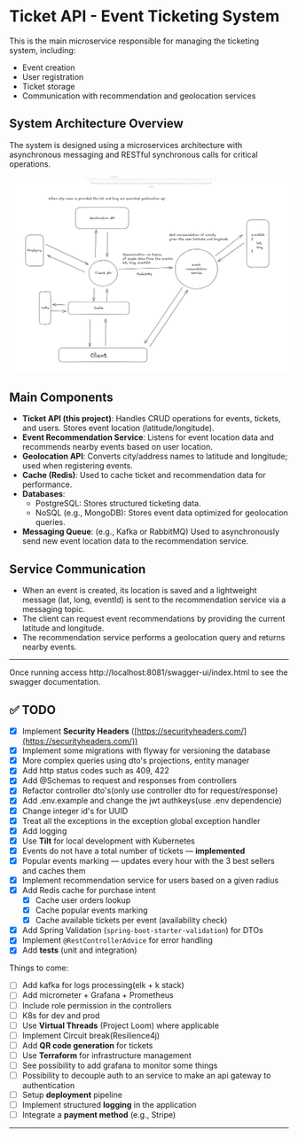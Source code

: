 # Ticket API - Event Ticketing System

This is the main microservice responsible for managing the ticketing system, including:

- Event creation
- User registration
- Ticket storage
- Communication with recommendation and geolocation services

## System Architecture Overview

The system is designed using a microservices architecture with asynchronous messaging and RESTful synchronous calls for critical operations.

![System Architecture](./architeture.png)

## Main Components

- **Ticket API (this project)**: Handles CRUD operations for events, tickets, and users. Stores event location (latitude/longitude).
- **Event Recommendation Service**: Listens for event location data and recommends nearby events based on user location.
- **Geolocation API**: Converts city/address names to latitude and longitude; used when registering events.
- **Cache (Redis)**: Used to cache ticket and recommendation data for performance.
- **Databases**:
    - PostgreSQL: Stores structured ticketing data.
    - NoSQL (e.g., MongoDB): Stores event data optimized for geolocation queries.
- **Messaging Queue**: (e.g., Kafka or RabbitMQ) Used to asynchronously send new event location data to the recommendation service.

## Service Communication

- When an event is created, its location is saved and a lightweight message (lat, long, eventId) is sent to the recommendation service via a messaging topic.
- The client can request event recommendations by providing the current latitude and longitude.
- The recommendation service performs a geolocation query and returns nearby events.

---

Once running access http://localhost:8081/swagger-ui/index.html to see the swagger documentation.

## ✅ TODO

* [x] Implement **Security Headers** ([https://securityheaders.com/](https://securityheaders.com/))
* [x] Implement some migrations with flyway for versioning the database
* [x] More complex queries using dto's projections, entity manager
* [x] Add http status codes such as 409, 422
* [x] Add @Schemas to request and responses from controllers
* [x] Refactor controller dto's(only use controller dto for request/response)
* [x] Add .env.example and change the jwt authkeys(use .env dependencie)
* [x] Change integer id's for UUID
* [x] Treat all the exceptions in the exception global exception handler
* [x] Add logging
* [x] Use **Tilt** for local development with Kubernetes
* [x] Events do not have a total number of tickets — **implemented**
* [x] Popular events marking — updates every hour with the 3 best sellers and caches them
* [x] Implement recommendation service for users based on a given radius
* [x] Add Redis cache for purchase intent
  * [x] Cache user orders lookup
  * [x] Cache popular events marking
  * [x] Cache available tickets per event (availability check)
* [x] Add Spring Validation (`spring-boot-starter-validation`) for DTOs
* [x] Implement `@RestControllerAdvice` for error handling
* [x] Add **tests** (unit and integration)

Things to come:
* [ ] Add kafka for logs processing(elk + k stack)
* [ ] Add micrometer + Grafana + Prometheus
* [ ] Include role permission in the controllers
* [ ] K8s for dev and prod
* [ ] Use **Virtual Threads** (Project Loom) where applicable
* [ ] Implement Circuit break(Resilience4j)
* [ ] Add **QR code generation** for tickets
* [ ] Use **Terraform** for infrastructure management
* [ ] See possibility to add grafana to monitor some things
* [ ] Possibility to decouple auth to an service to make an api gateway to authentication
* [ ] Setup **deployment** pipeline
* [ ] Implement structured **logging** in the application
* [ ] Integrate a **payment method** (e.g., Stripe)
---
